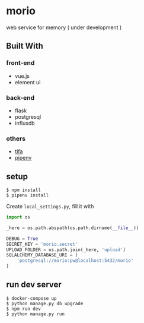 # morio

web service for memory ( under development )

## Built With

### front-end

* vue.js
* element ui

### back-end

* flask
* postgresql
* influxdb

### others

* [tifa](https://github.com/wddwycc/tifa)
* [pipenv](https://github.com/kennethreitz/pipenv)

## setup

```
$ npm install
$ pipenv install
```

Create `local_settings.py`, fill it with

```python
import os

_here = os.path.abspath(os.path.dirname(__file__))

DEBUG = True
SECRET_KEY = 'morio.secret'
UPLOAD_FOLDER = os.path.join(_here, 'upload')
SQLALCHEMY_DATABASE_URI = (
    'postgresql://morio:pw@localhost:5432/morio'
)
```

## run dev server

```
$ docker-compose up
$ python manage.py db upgrade
$ npm run dev
$ python manage.py run
```
